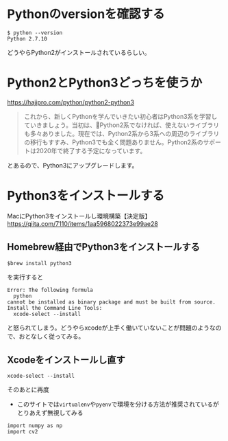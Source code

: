 # Pythonのversionを確認する
```
$ python --version
Python 2.7.10
```
どうやらPython2がインストールされているらしい。

# Python2とPython3どっちを使うか
https://hajipro.com/python/python2-python3
> これから、新しくPythonを学んでいきたい初心者はPython3系を学習していきましょう。当初は、Python2系でなければ、使えないライブラリも多々ありました。現在では、Python2系から3系への周辺のライブラリの移行もすすみ、Python3でも全く問題ありません。Python2系のサポートは2020年で終了する予定になっています。

とあるので、Python3にアップグレードします。

# Python3をインストールする
MacにPython3をインストールし環境構築【決定版】
https://qiita.com/7110/items/1aa5968022373e99ae28

## Homebrew経由でPython3をインストールする
```
$brew install python3
```
を実行すると
```
Error: The following formula
  python
cannot be installed as binary package and must be built from source.
Install the Command Line Tools:
  xcode-select --install
```
と怒られてしまう。どうやらxcodeが上手く働いていないことが問題のようなので、おとなしく従ってみる。

## Xcodeをインストールし直す
```
xcode-select --install
```
そのあとに再度

* このサイトでは`virtualenv`や`pyenv`で環境を分ける方法が推奨されているがとりあえず無視してみる


```{}
import numpy as np
import cv2
```